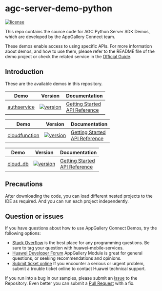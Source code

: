 # agc-server-demo-python
[![license](https://img.shields.io/badge/license-Apache--2.0-green)](./LICENCE)

This repo contains the source code for AGC Python Server SDK Demos, which are developed by the AppGallery Connect team.

These demos enable access to using specific APIs. For more information about demos, and how to use them, 
please refer to the README file of the demo project or check the related service in the [Official Guide](https://developer.huawei.com/consumer/en/doc/development/AppGallery-connect-Guides/agc-introduction-0000001057492641).

## Introduction
These are the available demos in this repository.

| Demo                         | Version                                                                        | Documentation                                                                                                                                                                                                                                                                                               |
|------------------------------|--------------------------------------------------------------------------------|-------------------------------------------------------------------------------------------------------------------------------------------------------------------------------------------------------------------------------------------------------------------------------------------------------------|
| [authservice](./authservice) | [![version](https://img.shields.io/badge/Release-1.2.0-green)](./authservice) | [Getting Started](https://developer.huawei.com/consumer/en/doc/development/AppGallery-connect-Guides/agc-auth-introduction-0000001053732605) <br/> [API Reference](https://developer.huawei.com/consumer/en/doc/development/AppGallery-connect-References/python-agcauth-0000001136027548) |

| Demo                             | Version                                                                        | Documentation |
|----------------------------------|--------------------------------------------------------------------------------|-----|
| [cloudfunction](./cloudfunction) | [![version](https://img.shields.io/badge/Release-1.2.0-green)](./cloudfunction) | [Getting Started](https://developer.huawei.com/consumer/en/doc/development/AppGallery-connect-Guides/agc-cloudfunction-introduction-0000001059279544) <br/> [API Reference](https://developer.huawei.com/consumer/en/doc/development/AppGallery-connect-References/overview-python-0000001237952953)|

| Demo                             | Version                                                                        | Documentation |
|----------------------------------|--------------------------------------------------------------------------------|-----|
| [cloud_db](./cloud_db) | [![version](https://img.shields.io/badge/Release-1.2.0-green)](./clouddb) | [Getting Started](https://developer.huawei.com/consumer/en/doc/development/AppGallery-connect-Guides/agc-clouddb-introduction-0000001054212760) <br/> [API Reference](https://developer.huawei.com/consumer/en/doc/development/AppGallery-connect-References/clouddb-serverpython-overview-0000001080565592)|


## Precautions
After downloading the code, you can load different nested projects to the IDE as required. And you can run each project independently.

## Question or issues
If you have questions about how to use AppGallery Connect Demos, try the following options:  
* [Stack Overflow](https://stackoverflow.com/questions/tagged/appgallery) is the best place for any programming questions. Be sure to tag your question with huawei-mobile-services.  
* [Huawei Developer Forum](https://forums.developer.huawei.com/forumPortal/en/home?fid=0101188387844930001) AppGallery Module is great for general questions, or seeking recommendations and opinions.
* [Submit ticket online](https://developer.huawei.com/consumer/en/support/feedback/#/) If you encounter a serious or urgent problem, submit a trouble ticket online to contact Huawei technical support.

If you run into a bug in our samples, please submit an [issue](https://github.com/AppGalleryConnect/agc-server-demos-python/issues) to the Repository. Even better you can submit a [Pull Request](https://github.com/AppGalleryConnect/agc-server-demos-python/pulls) with a fix.
